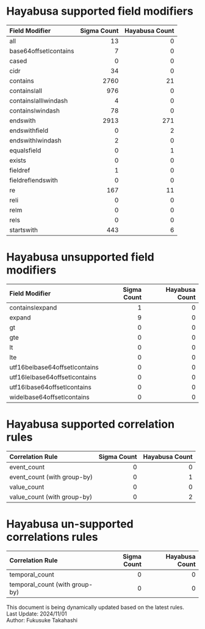 # Hayabusa supported field modifiers
| Field Modifier        |   Sigma Count |   Hayabusa Count |
|:----------------------|--------------:|-----------------:|
| all                   |            13 |                0 |
| base64offsetǀcontains |             7 |                0 |
| cased                 |             0 |                0 |
| cidr                  |            34 |                0 |
| contains              |          2760 |               21 |
| containsǀall          |           976 |                0 |
| containsǀallǀwindash  |             4 |                0 |
| containsǀwindash      |            78 |                0 |
| endswith              |          2913 |              271 |
| endswithfield         |             0 |                2 |
| endswithǀwindash      |             2 |                0 |
| equalsfield           |             0 |                1 |
| exists                |             0 |                0 |
| fieldref              |             1 |                0 |
| fieldrefǀendswith     |             0 |                0 |
| re                    |           167 |               11 |
| reǀi                  |             0 |                0 |
| reǀm                  |             0 |                0 |
| reǀs                  |             0 |                0 |
| startswith            |           443 |                6 |

# Hayabusa unsupported field modifiers
| Field Modifier                |   Sigma Count |   Hayabusa Count |
|:------------------------------|--------------:|-----------------:|
| containsǀexpand               |             1 |                0 |
| expand                        |             9 |                0 |
| gt                            |             0 |                0 |
| gte                           |             0 |                0 |
| lt                            |             0 |                0 |
| lte                           |             0 |                0 |
| utf16beǀbase64offsetǀcontains |             0 |                0 |
| utf16leǀbase64offsetǀcontains |             0 |                0 |
| utf16ǀbase64offsetǀcontains   |             0 |                0 |
| wideǀbase64offsetǀcontains    |             0 |                0 |

# Hayabusa supported correlation rules
| Correlation Rule            |   Sigma Count |   Hayabusa Count |
|:----------------------------|--------------:|-----------------:|
| event_count                 |             0 |                0 |
| event_count (with group-by) |             0 |                1 |
| value_count                 |             0 |                0 |
| value_count (with group-by) |             0 |                2 |

# Hayabusa un-supported correlations rules
| Correlation Rule               |   Sigma Count |   Hayabusa Count |
|:-------------------------------|--------------:|-----------------:|
| temporal_count                 |             0 |                0 |
| temporal_count (with group-by) |             0 |                0 |

This document is being dynamically updated based on the latest rules.  
Last Update: 2024/11/01  
Author: Fukusuke Takahashi